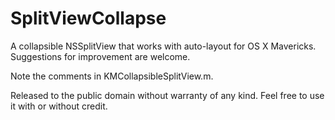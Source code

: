 SplitViewCollapse
=================

A collapsible NSSplitView that works with auto-layout for OS X Mavericks. Suggestions for improvement are welcome.

Note the comments in KMCollapsibleSplitView.m.

Released to the public domain without warranty of any kind. Feel free to use it with or without credit.
